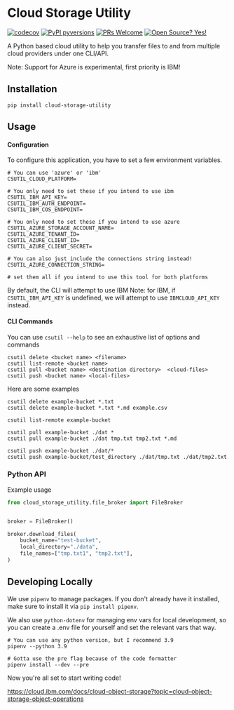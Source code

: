 # Cloud Storage Utility

[![codecov](https://codecov.io/gh/nkahlor/cloud-storage-utility/branch/main/graph/badge.svg?token=JBO83HCV0T)](https://codecov.io/gh/nkahlor/cloud-storage-utility)
[![PyPI pyversions](https://img.shields.io/pypi/pyversions/cloud-storage-utility.svg)](https://pypi.python.org/pypi/cloud-storage-utility/)
[![PRs Welcome](https://img.shields.io/badge/PRs-welcome-brightgreen.svg?style=flat-square)](http://makeapullrequest.com)
[![Open Source? Yes!](https://badgen.net/badge/Open%20Source%20%3F/Yes%21/blue?icon=github)](https://github.com/Naereen/badges/)

A Python based cloud utility to help you transfer files to and from multiple cloud providers under one CLI/API.


Note: Support for Azure is experimental, first priority is IBM!

## Installation

```shell
pip install cloud-storage-utility
```

## Usage

#### Configuration

To configure this application, you have to set a few environment variables.

```
# You can use 'azure' or 'ibm'
CSUTIL_CLOUD_PLATFORM=

# You only need to set these if you intend to use ibm
CSUTIL_IBM_API_KEY=
CSUTIL_IBM_AUTH_ENDPOINT=
CSUTIL_IBM_COS_ENDPOINT=

# You only need to set these if you intend to use azure
CSUTIL_AZURE_STORAGE_ACCOUNT_NAME=
CSUTIL_AZURE_TENANT_ID=
CSUTIL_AZURE_CLIENT_ID=
CSUTIL_AZURE_CLIENT_SECRET=

# You can also just include the connections string instead!
CSUTIL_AZURE_CONNECTION_STRING=

# set them all if you intend to use this tool for both platforms
```

By default, the CLI will attempt to use IBM
Note: for IBM, if `CSUTIL_IBM_API_KEY` is undefined, we will attempt to use `IBMCLOUD_API_KEY` instead.

#### CLI Commands

You can use `csutil --help` to see an exhaustive list of options and commands

```
csutil delete <bucket name> <filename>
csutil list-remote <bucket name>
csutil pull <bucket name> <destination directory>  <cloud-files>
csutil push <bucket name> <local-files>
```

Here are some examples

```
csutil delete example-bucket *.txt
csutil delete example-bucket *.txt *.md example.csv

csutil list-remote example-bucket

csutil pull example-bucket ./dat *
csutil pull example-bucket ./dat tmp.txt tmp2.txt *.md

csutil push example-bucket ./dat/*
csutil push example-bucket/test_directory ./dat/tmp.txt ./dat/tmp2.txt
```

### Python API

Example usage

```python
from cloud_storage_utility.file_broker import FileBroker


broker = FileBroker()

broker.download_files(
    bucket_name="test-bucket",
    local_directory="./data",
    file_names=["tmp.txt1", "tmp2.txt"],
)
```

## Developing Locally

We use `pipenv` to manage packages. If you don't already have it installed, make sure to install it via `pip install pipenv`.

We also use `python-dotenv` for managing env vars for local development, so you can create a .env file for yourself and set the relevant vars that way.

```shell
# You can use any python version, but I recommend 3.9
pipenv --python 3.9

# Gotta use the pre flag because of the code formatter
pipenv install --dev --pre
```

Now you're all set to start writing code!


https://cloud.ibm.com/docs/cloud-object-storage?topic=cloud-object-storage-object-operations